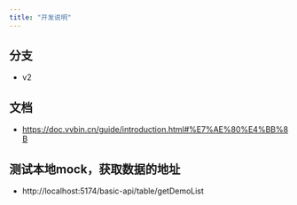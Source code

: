 ```yaml
---
title: "开发说明"
---
```

## 分支
- v2
## 文档 
- https://doc.vvbin.cn/guide/introduction.html#%E7%AE%80%E4%BB%8B
## 测试本地mock，获取数据的地址
- http://localhost:5174/basic-api/table/getDemoList
